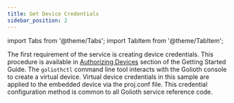 ```yaml
---
title: Get Device Credentials
sidebar_position: 2
---
```


import Tabs from '@theme/Tabs';
import TabItem from '@theme/TabItem';

The first requirement of the service is creating device credentials. This procedure is available in [Authorizing Devices](/getting-started/2-commandline/6-authorize-devices.md) section of the Getting Started Guide. The `goliothctl` command line tool interacts with the Golioth console to create a virtual device.  Virtual device credentials in this sample are applied to the embedded device via the proj.conf file.  This credential configuration method is common to all Golioth service reference code.
